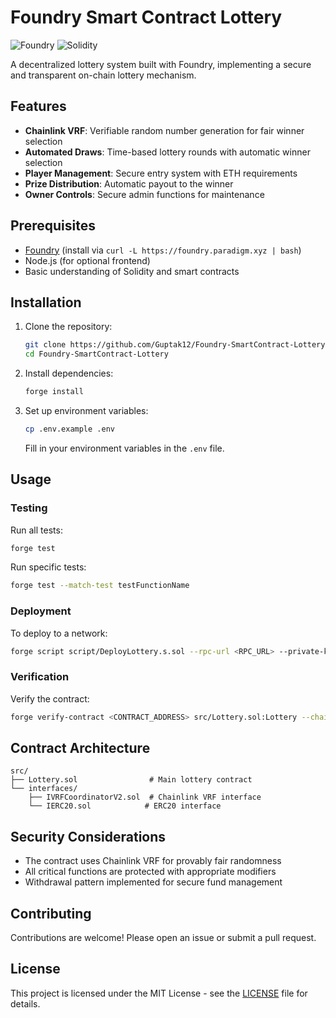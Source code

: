 # Foundry Smart Contract Lottery

![Foundry](https://img.shields.io/badge/Built%20with-Foundry-FFDB1C.svg?style=flat-square)
![Solidity](https://img.shields.io/badge/Solidity-%3E%3D0.8.19-363636.svg?style=flat-square&logo=solidity)

A decentralized lottery system built with Foundry, implementing a secure and transparent on-chain lottery mechanism.

## Features

- **Chainlink VRF**: Verifiable random number generation for fair winner selection
- **Automated Draws**: Time-based lottery rounds with automatic winner selection
- **Player Management**: Secure entry system with ETH requirements
- **Prize Distribution**: Automatic payout to the winner
- **Owner Controls**: Secure admin functions for maintenance

## Prerequisites

- [Foundry](https://getfoundry.sh/) (install via `curl -L https://foundry.paradigm.xyz | bash`)
- Node.js (for optional frontend)
- Basic understanding of Solidity and smart contracts

## Installation

1. Clone the repository:
   ```bash
   git clone https://github.com/Guptak12/Foundry-SmartContract-Lottery.git
   cd Foundry-SmartContract-Lottery
   ```

2. Install dependencies:
   ```bash
   forge install
   ```

3. Set up environment variables:
   ```bash
   cp .env.example .env
   ```
   Fill in your environment variables in the `.env` file.

## Usage

### Testing
Run all tests:
```bash
forge test
```

Run specific tests:
```bash
forge test --match-test testFunctionName
```

### Deployment
To deploy to a network:
```bash
forge script script/DeployLottery.s.sol --rpc-url <RPC_URL> --private-key <PRIVATE_KEY> --broadcast --verify -vvvv
```

### Verification
Verify the contract:
```bash
forge verify-contract <CONTRACT_ADDRESS> src/Lottery.sol:Lottery --chain-id <CHAIN_ID> --verifier-url <VERIFIER_URL> --etherscan-api-key <API_KEY>
```

## Contract Architecture

```
src/
├── Lottery.sol                # Main lottery contract
└── interfaces/
    ├── IVRFCoordinatorV2.sol  # Chainlink VRF interface
    └── IERC20.sol            # ERC20 interface
```

## Security Considerations

- The contract uses Chainlink VRF for provably fair randomness
- All critical functions are protected with appropriate modifiers
- Withdrawal pattern implemented for secure fund management

## Contributing

Contributions are welcome! Please open an issue or submit a pull request.

## License

This project is licensed under the MIT License - see the [LICENSE](LICENSE) file for details.
